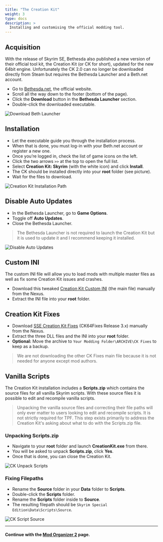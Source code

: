 ```yaml
---
title: "The Creation Kit"
weight: 3
type: docs
description: >
  Installing and customising the official modding tool.
---
```


## Acquisition

With the release of Skyrim SE, Bethesda also published a new version of their official tool kit, the Creation Kit (or CK for short), updated for the new 64bit engine. Unfortunately the CK 2.0 can no longer be downloaded directly from Steam but requires the Bethesda Launcher and a Beth.net account.

- Go to [Bethesda.net](https://bethesda.net/de/dashboard), the official website.
- Scroll all the way down to the footer (bottom of the page).
- Click the **Download** button in the **Bethesda Launcher** section.
- Double-click the downloaded executable.

![Download Beth Launcher](/Pictures/skyrim-se/initial-setup/download-beth-launcher.png)

## Installation

* Let the executable guide you through the installation process.
* When that is done, you must log-in with your Beth.net account or register a new one.
* Once you’re logged in, check the list of game icons on the left.
* Click the two arrows `>>` at the top to open the full list.
* Select **Creation Kit: Skyrim** (with the white icon) and click **Install**.
* The CK should be installed directly into your **root** folder (see picture).
* Wait for the files to download.

![Creation Kit Installation Path](/Pictures/skyrim-se/initial-setup/ck-installation-path.png)

## Disable Auto Updates

* In the Bethesda Launcher, go to **Game Options**.
* Toggle off **Auto Updates**.
* Close the Bethesda Launcher.

> The Bethesda Launcher is not required to launch the Creation Kit but it is used to update it and I recommend keeping it installed.

![Disable Auto Updates](/Pictures/skyrim-se/initial-setup/ck-disable-auto-updates.png)

## Custom INI

The custom INI file will allow you to load mods with multiple master files as well as fix some Creation Kit issues and crashes.

* Download this tweaked [Creation Kit Custom INI](https://www.nexusmods.com/skyrimspecialedition/mods/19817) (the main file) manually from the Nexus.
* Extract the INI file into your **root** folder.

## Creation Kit Fixes

- Download [SSE Creation Kit Fixes](https://www.nexusmods.com/skyrimspecialedition/mods/20061) (CK64Fixes Release 3.x) manually from the Nexus.
- Extract the three DLL files and the INI into your **root** folder.
- **Optional:** Move the archive to `Your Modding Folder\ARCHIVE\CK Fixes` to keep as a backup.

> We are not downloading the other CK Fixes main file because it is not needed for anyone except mod authors.

## Vanilla Scripts

The Creation Kit installation includes a **Scripts.zip** which contains the source files for all vanilla Skyrim scripts. With these source files it is possible to edit and recompile vanilla scripts.

> Unpacking the vanilla source files and correcting their file paths will only ever matter to users looking to edit and recompile scripts. It is not strictly required for TPF. This step exists primarily to address the Creation Kit's asking about what to do with the Scripts.zip file.

### Unpacking Scripts.zip

* Navigate to your **root** folder and launch **CreationKit.exe** from there.
* You will be asked to unpack **Scripts.zip**, click **Yes**.
* Once that is done, you can close the Creation Kit.

![CK Unpack Scripts](/Pictures/skyrim-se/initial-setup/ck-unpack-scripts.png)

### Fixing Filepaths

- Rename the **Source** folder in your **Data** folder to **Scripts**.
- Double-click the **Scripts** folder.
- Rename the **Scripts** folder inside to **Source**.
- The resulting filepath should be `Skyrim Special Edition\Data\Scripts\Source`.

![CK Script Source](/Pictures/skyrim-se/initial-setup/ck-script-source.png)

---

#### Continue with the [Mod Organizer 2](https://thephoenixflavour.com/skyrim-se/initial-setup/mod-organizer-2/) page.
